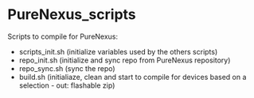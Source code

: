 # PureNexus_scripts
Scripts to compile for PureNexus:
- scripts_init.sh (initialize variables used by the others scripts)
- repo_init.sh (initialize and sync repo from PureNexus repository)
- repo_sync.sh (sync the repo)
- build.sh (initialiaze, clean and start to compile for devices based on a selection - out: flashable zip)
